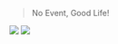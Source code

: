 > No Event, Good Life!

[![](https://img.shields.io/badge/Twitter-1D9BF0?&logo=twitter&logoColor=white)](https://twitter.com/kuipuru)
[![](https://img.shields.io/badge/Discord-5865F2?&logo=discord&logoColor=white)](https://discordapp.com/users/342555783155941378)
